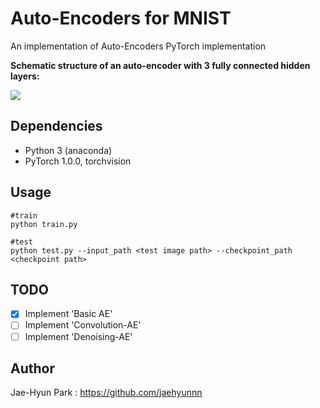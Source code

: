# Auto-Encoders for MNIST

An implementation of Auto-Encoders PyTorch implementation

**Schematic structure of an auto-encoder with 3 fully connected hidden layers:** 

![](https://upload.wikimedia.org/wikipedia/commons/2/28/Autoencoder_structure.png)

## Dependencies

- Python 3 (anaconda)
- PyTorch 1.0.0, torchvision

## Usage

```
#train
python train.py

#test
python test.py --input_path <test image path> --checkpoint_path <checkpoint path>
```

## TODO

- [x] Implement 'Basic AE'
- [ ] Implement 'Convolution-AE'
- [ ] Implement 'Denoising-AE'

## Author

Jae-Hyun Park : https://github.com/jaehyunnn